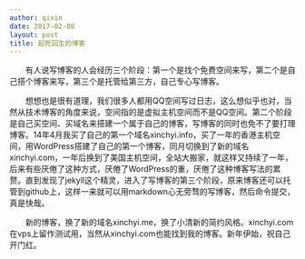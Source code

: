 ```yaml
---
author: qixin
date: 2017-02-08
layout: post
title: 起死回生的博客
---
```


&emsp;&emsp;有人说写博客的人会经历三个阶段：第一个是找个免费空间来写，第二个是自己搭个博客来写，第三个是托管给第三方，自己专心写博客。

&emsp;&emsp;想想也是很有道理，我们很多人都用QQ空间写过日志，这么想似乎也对，当然从技术博客的角度来说，空间指的是虚拟主机空间而不是QQ空间。第二个阶段是自己买空间、买域名来搭建一个属于自己的博客，写博客的同时也免不了要打理博客。14年4月我买了自己的第一个域名xinchyi.info，买了一年的香港主机空间，用WordPress搭建了自己的第一个博客，同月切换到了新的域名xinchyi.com，一年后换到了美国主机空间，全站大搬家，就这样又持续了一年，后来有些厌倦了这种方式，厌倦了WordPress的重，厌倦了这种博客写法的累赘。直到发现了jekyll这个精灵，进入了写博客的第三个阶段，原来博客还可以托管到github上，这样一来就可以用markdown心无旁骛的写博客，然后命令提交，真是快哉。

&emsp;&emsp;新的博客，换了新的域名xinchyi.me，换了小清新的简约风格。xinchyi.com在vps上留作测试用，当然从xinchyi.com也能找到我的博客。新年伊始，祝自己开门红。
